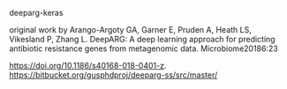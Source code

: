 deeparg-keras

original work by Arango-Argoty GA, Garner E, Pruden A, Heath LS, Vikesland P, Zhang L. DeepARG: A deep learning approach for predicting antibiotic resistance genes from metagenomic data. Microbiome20186:23

https://doi.org/10.1186/s40168-018-0401-z.
https://bitbucket.org/gusphdproj/deeparg-ss/src/master/
